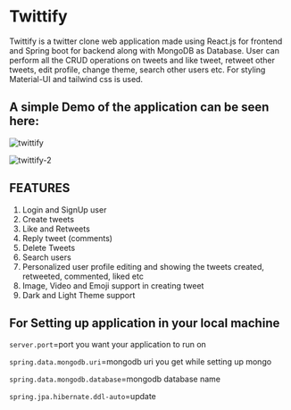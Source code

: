 # Twittify

Twittify is a twitter clone web application made using React.js for frontend and Spring boot for backend along with MongoDB as Database. User can perform all the CRUD operations on tweets and like tweet, retweet other tweets, edit profile, change theme, search other users etc. For styling Material-UI and tailwind css is used.
## A simple Demo of the application can be seen here:

![twittify](https://github.com/tusharjain365/Twittify/assets/75572829/50a10f33-36a0-4979-86c4-c29041755e03)

![twittify-2](https://github.com/tusharjain365/Twittify/assets/75572829/27ce4f6a-4e43-4773-8a0f-1d304eba1787)


## FEATURES

1. Login and SignUp user
2. Create tweets
3. Like and Retweets
4. Reply tweet (comments)
5. Delete Tweets
6. Search users
7. Personalized user profile editing and showing the tweets created, retweeted, commented, liked etc
8. Image, Video and Emoji support in creating tweet
9. Dark and Light Theme support

## For Setting up application in your local machine

`server.port`=port you want your application to run on

`spring.data.mongodb.uri`=mongodb uri you get while setting up mongo

`spring.data.mongodb.database`=mongodb database name

`spring.jpa.hibernate.ddl-auto`=update
